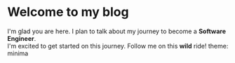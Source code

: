 # Welcome to my blog

I'm glad you are here. I plan to talk about my journey to become a **Software Engineer**.  
I'm excited to get started on this journey. Follow me on this **wild** ride!
theme: minima
